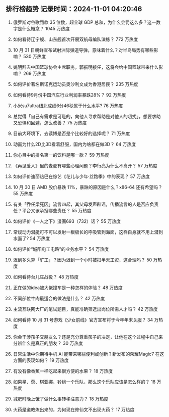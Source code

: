 
## 排行榜趋势 记录时间：2024-11-01 04:20:46
  
  1. 俄罗斯对谷歌罚款 35 位数，超全球 GDP 总和，为什么会罚这么多？这一数字是什么概念？ 1045 万热度
    
  2. 如何看待辽宁舰、山东舰首次开展双航母编队演练？ 772 万热度
    
  3. 10 月 31 日朝鲜宣布试射洲际弹道导弹，意味着什么？对半岛局势有哪些影响？ 530 万热度
    
  4. 姚明辞去中国篮球协会主席职务，郭振明接任，这将会给中国篮球带来什么影响？ 269 万热度
    
  5. 如何评价著名斯诺克运动员奥沙利文成为香港居民？ 235 万热度
    
  6. 如何看待9月份中国汽车行业利润率暴跌28%？ 92 万热度
    
  7. 小米su7ultra纽北成绩6分46秒属于什么水平? 76 万热度
    
  8. 总觉得「自己有需求是可耻的，向他人寻求帮助是对他人的叨扰」，想要求助又恐惧和回避，怎么改善？ 75 万热度
    
  9. 目前大环境下，去读博是否是个比较好的选择呢？ 71 万热度
    
  10. 动画为什么2D比3D看着舒服，国内为啥都在做3D？ 64 万热度
    
  11. 你心目中的排名第一的饮料是哪一款？ 59 万热度
    
  12. 《再见爱人》里的麦麦有哪些心理问题？李行亮为什么不离开？ 57 万热度
    
  13. 如何评价迪丽热巴在综艺《花儿与少年·丝路季》中的表现？ 57 万热度
    
  14. 10 月 30 日 AMD 股价暴跌 11%，暴跌的原因是什么？x86-64 还有希望吗？ 55 万热度
    
  15. 有关「乔任梁死因」流言四起，其父母发声辟谣，传播流言的人是否应负责任？平台又该承担哪些责任？ 55 万热度
    
  16. 如何评价《一人之下》漫画693（732）话？ 55 万热度
    
  17. 常规动力潜艇可不可以发射一根极长的呼吸管到海面，这样自身就不用上潜到水面了? 54 万热度
    
  18. 如何评价“城阳电工电路”的业务水平？ 54 万热度
    
  19. 迟到多久算「旷工」？因为迟到一个小时被扣半天工资，这合理吗？ 50 万热度
    
  20. 如何看待台儿庄战役？ 48 万热度
    
  21. 正在做的idea被大佬撞车是一种怎样的体验？ 48 万热度
    
  22. 不同部位牛肉最适合的做法是什么？ 42 万热度
    
  23. 主流互联网大厂的笔试题目，真能准确筛选出岗位所需人才吗？ 42 万热度
    
  24. 如何看待 10 月 31 号游戏《少女前线》官方宣布将于今年年末关服？ 34 万热度
    
  25. 你会干涉孩子交朋友么？还是充分尊重孩子的决定，让他在这个过程中自己来分辨什么是真正的朋友？ 30 万热度
    
  26. 日常生活中你期待手机 AI 能带来哪些便利或创新？新发布的荣耀Magic7 在这方面的表现如何？ 19 万热度
    
  27. 有没有像香蕉一样吃起来很方便的水果？ 18 万热度
    
  28. 如果星、荧、琪亚娜、铃组一个乐队，那么这个乐队应该是怎么样的？ 18 万热度
    
  29. 减肥时晚上饿了做什么事转移注意力？ 18 万热度
    
  30. 火药是道教炼出来的，为何现在修仙文不出现火药？ 17 万热度
    